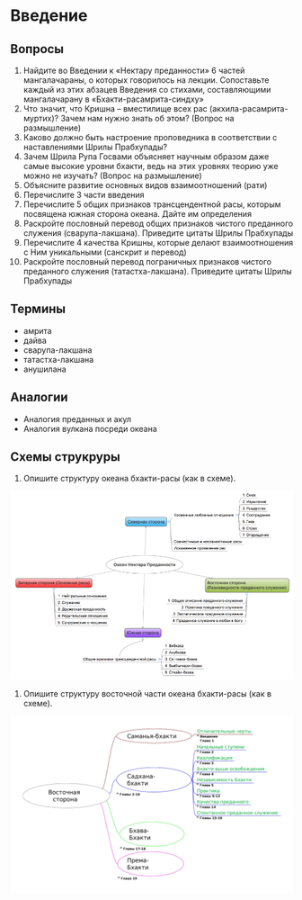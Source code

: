 # Введение

## Вопросы

1. Найдите во Введении к «Нектару преданности» 6 частей мангалачараны, о которых говорилось на лекции. Сопоставьте каждый из этих абзацев Введения со стихами, составляющими мангалачарану в «Бхакти-расамрита-синдху»
2. Что значит, что Кришна – вместилище всех рас (акхила-расамрита-муртих)? Зачем нам нужно знать об этом? (Вопрос на размышление)
3. Каково должно быть настроение проповедника в соответствии с наставлениями Шрилы Прабхупады?
4. Зачем Шрила Рупа Госвами объясняет научным образом даже самые высокие уровни бхакти, ведь на этих уровнях теорию уже можно не изучать? (Вопрос на размышление)
5. Объясните развитие основных видов взаимоотношений (рати)
6. Перечислите 3 части введения
7. Перечислите 5 общих признаков трансцендентной расы, которым посвящена южная сторона океана. Дайте им определения
8. Раскройте пословный перевод общих признаков чистого преданного служения (сварупа-лакшана). Приведите цитаты Шрилы Прабхупады
9. Перечислите 4 качества Кришны, которые делают взаимоотношения с Ним уникальными (санскрит и перевод)
10. Раскройте пословный перевод пограничных признаков чистого преданного служения (татастха-лакшана). Приведите цитаты Шрилы Прабхупады

## Термины

- амрита
- дайва
- сварупа-лакшана
- татастха-лакшана
- анушилана

## Аналогии

- Аналогия преданных и акул
- Аналогия вулкана посреди океана

## Схемы струкруры

1. Опишите структуру океана бхакти-расы (как в схеме).

![Описание схемы всего НП](/schemas/brs_all.png)

1. Опишите структуру восточной части океана бхакти-расы (как в схеме).

![Описание схемы восточной части океана бхакти](/schemas/brs_east.jpeg)
